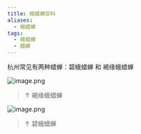```yaml
---
title: 蛾蜡蝉亚科
aliases:
  - 蛾蜡蝉
tags:
  - 蛾蜡蝉
  - 蜡蝉
---
```

杭州常见有两种蜡蝉：碧蛾蜡蝉 和 褐缘蛾蜡蝉

![image.png](https://gotcha-picgo-bed.oss-cn-beijing.aliyuncs.com/20240102202427.png)

> ↑ 褐缘蛾蜡蝉


![image.png](https://gotcha-picgo-bed.oss-cn-beijing.aliyuncs.com/20240102202854.png)

> ↑ 碧蛾蜡蝉